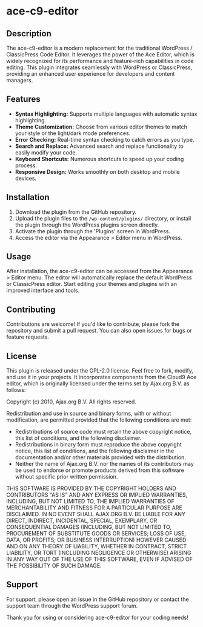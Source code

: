 # ace-c9-editor

## Description
The ace-c9-editor is a modern replacement for the traditional WordPress / ClassicPress Code Editor. It leverages the power of the Ace Editor, which is widely recognized for its performance and feature-rich capabilities in code editing. This plugin integrates seamlessly with WordPress or ClassicPress, providing an enhanced user experience for developers and content managers.

## Features
- **Syntax Highlighting:** Supports multiple languages with automatic syntax highlighting.
- **Theme Customization:** Choose from various editor themes to match your style or the light/dark mode preferences.
- **Error Checking:** Real-time syntax checking to catch errors as you type.
- **Search and Replace:** Advanced search and replace functionality to easily modify your code.
- **Keyboard Shortcuts:** Numerous shortcuts to speed up your coding process.
- **Responsive Design:** Works smoothly on both desktop and mobile devices.

## Installation
1. Download the plugin from the GitHub repository.
2. Upload the plugin files to the `/wp-content/plugins/` directory, or install the plugin through the WordPress plugins screen directly.
3. Activate the plugin through the 'Plugins' screen in WordPress.
4. Access the editor via the Appearance > Editor menu in WordPress.

## Usage
After installation, the ace-c9-editor can be accessed from the Appearance > Editor menu. The editor will automatically replace the default WordPress or ClassicPress editor. Start editing your themes and plugins with an improved interface and tools.

## Contributing
Contributions are welcome! If you'd like to contribute, please fork the repository and submit a pull request. You can also open issues for bugs or feature requests.

## License
This plugin is released under the GPL-2.0 license. Feel free to fork, modify, and use it in your projects. It incorporates components from the Cloud9 Ace editor, which is originally licensed under the terms set by Ajax.org B.V. as follows:

Copyright (c) 2010, Ajax.org B.V.
All rights reserved.

Redistribution and use in source and binary forms, with or without modification, are permitted provided that the following conditions are met:
- Redistributions of source code must retain the above copyright notice, this list of conditions, and the following disclaimer.
- Redistributions in binary form must reproduce the above copyright notice, this list of conditions, and the following disclaimer in the documentation and/or other materials provided with the distribution.
- Neither the name of Ajax.org B.V. nor the names of its contributors may be used to endorse or promote products derived from this software without specific prior written permission.

THIS SOFTWARE IS PROVIDED BY THE COPYRIGHT HOLDERS AND CONTRIBUTORS "AS IS" AND ANY EXPRESS OR IMPLIED WARRANTIES, INCLUDING, BUT NOT LIMITED TO, THE IMPLIED WARRANTIES OF MERCHANTABILITY AND FITNESS FOR A PARTICULAR PURPOSE ARE DISCLAIMED. IN NO EVENT SHALL AJAX.ORG B.V. BE LIABLE FOR ANY DIRECT, INDIRECT, INCIDENTAL, SPECIAL, EXEMPLARY, OR CONSEQUENTIAL DAMAGES (INCLUDING, BUT NOT LIMITED TO, PROCUREMENT OF SUBSTITUTE GOODS OR SERVICES; LOSS OF USE, DATA, OR PROFITS; OR BUSINESS INTERRUPTION) HOWEVER CAUSED AND ON ANY THEORY OF LIABILITY, WHETHER IN CONTRACT, STRICT LIABILITY, OR TORT (INCLUDING NEGLIGENCE OR OTHERWISE) ARISING IN ANY WAY OUT OF THE USE OF THIS SOFTWARE, EVEN IF ADVISED OF THE POSSIBILITY OF SUCH DAMAGE.

## Support
For support, please open an issue in the GitHub repository or contact the support team through the WordPress support forum.

Thank you for using or considering ace-c9-editor for your coding needs!
